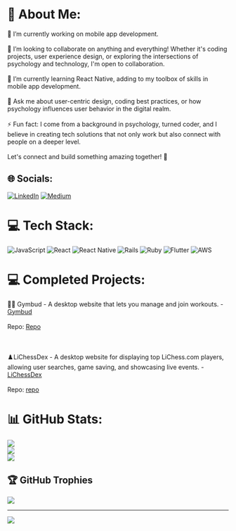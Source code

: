 # 💫 About Me:
🔭 I’m currently working on mobile app development.<br><br>👯 I’m looking to collaborate on anything and everything! Whether it's coding projects, user experience design, or exploring the intersections of psychology and technology, I'm open to collaboration.<br><br>🌱 I’m currently learning React Native, adding to my toolbox of skills in mobile app development.<br><br>💬 Ask me about user-centric design, coding best practices, or how psychology influences user behavior in the digital realm.<br><br>⚡ Fun fact: I come from a background in psychology, turned coder, and I believe in creating tech solutions that not only work but also connect with people on a deeper level.<br><br>Let's connect and build something amazing together! 🚀


## 🌐 Socials:
[![LinkedIn](https://img.shields.io/badge/LinkedIn-%230077B5.svg?logo=linkedin&logoColor=white)](https://linkedin.com/in/charbelmaroun1) [![Medium](https://img.shields.io/badge/Medium-12100E?logo=medium&logoColor=white)](https://medium.com/@@charbel-maroun) 

# 💻 Tech Stack:
![JavaScript](https://img.shields.io/badge/javascript-%23323330.svg?style=for-the-badge&logo=javascript&logoColor=%23F7DF1E) ![React](https://img.shields.io/badge/react-%2320232a.svg?style=for-the-badge&logo=react&logoColor=%2361DAFB) ![React Native](https://img.shields.io/badge/react_native-%2320232a.svg?style=for-the-badge&logo=react&logoColor=%2361DAFB) ![Rails](https://img.shields.io/badge/rails-%23CC0000.svg?style=for-the-badge&logo=ruby-on-rails&logoColor=white) ![Ruby](https://img.shields.io/badge/ruby-%23CC342D.svg?style=for-the-badge&logo=ruby&logoColor=white) ![Flutter](https://img.shields.io/badge/Flutter-%2302569B.svg?style=for-the-badge&logo=Flutter&logoColor=white) ![AWS](https://img.shields.io/badge/AWS-%23FF9900.svg?style=for-the-badge&logo=amazon-aws&logoColor=white)

# 💻 Completed Projects:
🏋️‍♂️ Gymbud - A desktop website that lets you manage and join workouts. - [Gymbud](https://gym-bud.onrender.com/) <br><br>
    Repo: [Repo](https://github.com/charbel-maroun/gym-bud)
    <br><br>
    <br><br>
♟️LiChessDex - A desktop website for displaying top LiChess.com players, allowing user searches, game saving, and showcasing live events. - [LiChessDex](https://lichessdex-y2qj.onrender.com)
<br><br>
Repo: [repo](https://github.com/charbel-maroun/lichessdex-deployed)

# 📊 GitHub Stats:
![](https://github-readme-stats.vercel.app/api?username=charbel-maroun&theme=default&hide_border=false&include_all_commits=true&count_private=true)<br/>
![](https://github-readme-streak-stats.herokuapp.com/?user=charbel-maroun&theme=default&hide_border=false)<br/>
![](https://github-readme-stats.vercel.app/api/top-langs/?username=charbel-maroun&theme=default&hide_border=false&include_all_commits=true&count_private=true&layout=compact)

## 🏆 GitHub Trophies
![](https://github-profile-trophy.vercel.app/?username=charbel-maroun&theme=radical&no-frame=false&no-bg=true&margin-w=4)

---
[![](https://visitcount.itsvg.in/api?id=charbel-maroun&icon=0&color=0)](https://visitcount.itsvg.in)

<!-- Proudly created with GPRM ( https://gprm.itsvg.in ) -->
